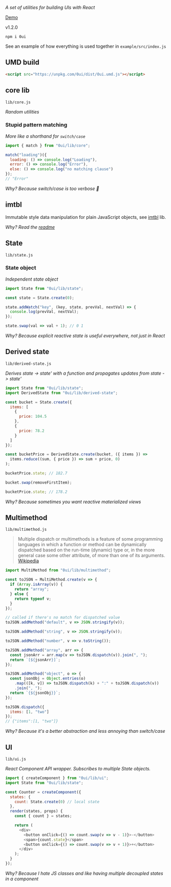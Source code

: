 _A set of utilities for building UIs with React_

[Demo](https://jsfiddle.net/qrtzgju2/5/)

v1.2.0

```
npm i 0ui
```

See an example of how everything is used together in `example/src/index.js`

## UMD build

```html
<script src="https://unpkg.com/0ui/dist/0ui.umd.js"></script>
```

## core lib

`lib/core.js`

_Random utilities_

### Stupid pattern matching

_More like a shorthand for `switch/case`_

```js
import { match } from "0ui/lib/core";

match("loading")({
  loading: () => console.log("Loading"),
  error: () => console.log("Error"),
  else: () => console.log("no matching clause")
});
// "Error"
```

_Why? Because switch/case is too verbose 🤷‍_

## imtbl

Immutable style data manipulation for plain JavaScript objects, see [imtbl](https://github.com/roman01la/imtbl) lib.

_Why? Read the [readme](https://github.com/roman01la/imtbl)_

## State

`lib/state.js`

### State object

_Independent state object_

```js
import State from "0ui/lib/state";

const state = State.create(0);

state.addWatch("key", (key, state, prevVal, nextVal) => {
  console.log(prevVal, nextVal);
});

state.swap(val => val + 1); // 0 1
```

_Why? Because explicit reactive state is useful everywhere, not just in React_

## Derived state

`lib/derived-state.js`

_Derives state -> state' with a function and propagates updates from state -> state'_

```js
import State from "0ui/lib/state";
import DerivedState from "0ui/lib/derived-state";

const bucket = State.create({
  items: [
    {
      price: 104.5
    },
    {
      price: 78.2
    }
  ]
});

const bucketPrice = DerivedState.create(bucket, ({ items }) =>
  items.reduce((sum, { price }) => sum + price, 0)
);

bucketPrice.state; // 182.7

bucket.swap(removeFirstItem);

bucketPrice.state; // 178.2
```

_Why? Because sometimes you want reactive materialized views_

## Multimethod

`lib/multimethod.js`

> Multiple dispatch or multimethods is a feature of some programming languages in which a function or method can be dynamically dispatched based on the run-time (dynamic) type or, in the more general case some other attribute, of more than one of its arguments. [Wikipedia](https://en.wikipedia.org/wiki/Multiple_dispatch)

```js
import MultiMethod from "0ui/lib/multimethod";

const toJSON = MultiMethod.create(v => {
  if (Array.isArray(v)) {
    return "array";
  } else {
    return typeof v;
  }
});

// called if there's no match for dispatched value
toJSON.addMethod("default", v => JSON.stringify(v));

toJSON.addMethod("string", v => JSON.stringify(v));

toJSON.addMethod("number", v => v.toString());

toJSON.addMethod("array", arr => {
  const jsonArr = arr.map(v => toJSON.dispatch(v)).join(", ");
  return `[${jsonArr}]`;
});

toJSON.addMethod("object", o => {
  const jsonObj = Object.entries(o)
    .map(([k, v]) => toJSON.dispatch(k) + ":" + toJSON.dispatch(v))
    .join(", ");
  return `{${jsonObj}}`;
});

toJSON.dispatch({
  items: [1, "two"]
});
// {"items":[1, "two"]}
```

_Why? Because it's a better abstraction and less annoying than switch/case_

## UI

`lib/ui.js`

_React Component API wrapper. Subscribes to multiple State objects._

```js
import { createComponent } from "0ui/lib/ui";
import State from "0ui/lib/state";

const Counter = createComponent({
  states: {
    count: State.create(0) // local state
  },
  render(states, props) {
    const { count } = states;

    return (
      <div>
        <button onClick={() => count.swap(v => v - 1)}>-</button>
        <span>{count.state}</span>
        <button onClick={() => count.swap(v => v + 1)}>+</button>
      </div>
    );
  }
});
```

_Why? Because I hate JS classes and like having multiple decoupled states in a component_

